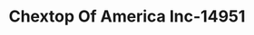 ---
f_zip-code: 21403
f_state-code: MD
title: Chextop Of America Inc-14951
f_phone: 410-451-3107
f_city-only: Annapolis
f_address: 531 Harbor Dr Annapolis
f_location-unique-id: '14951'
slug: chextop-of-america-inc-14951
updated-on: '2024-05-30T13:46:58.046Z'
created-on: '2024-05-30T13:36:59.803Z'
published-on: '2024-05-30T13:54:32.469Z'
f_city-state: cms/city/annapolis-md.md
f_company: cms/company/chextop-of-america-inc.md
f_state: cms/state/maryland.md
layout: '[payday-loan].html'
tags: payday-loan
---